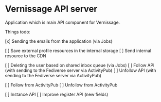 # Vernissage API server

Application which is main API component for Vernissage.

Things todo:

[x] Sending the emails from the application (via Jobs)

[ ] Save external profile resources in the internal storage
[ ] Send internal resource to the CDN

[ ] Deleting the user based on shared inbox queue (via Jobs)
[ ] Follow API (with sending to the Fediverse server via ActivityPub)
[ ] Unfollow API (with sending to the Fediverse server via ActivityPub)

[ ] Follow from ActivityPub
[ ] Unfollow from ActivityPub

[ ] Instance API
[ ] Improve register API (new fields)

